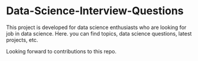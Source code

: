 # Data-Science-Interview-Questions

This project is developed for data science enthusiasts who are looking for job in data science.
Here. you can find topics, data science questions, latest projects, etc.

Looking forward to contributions to this repo.

